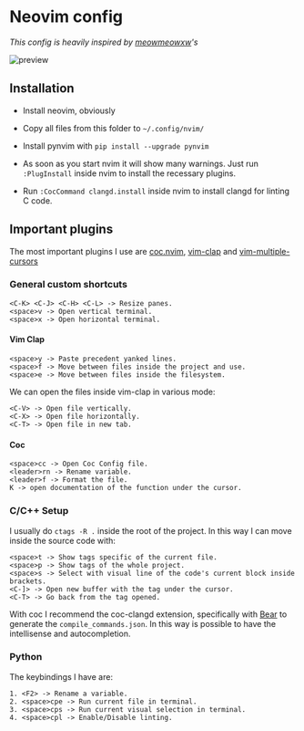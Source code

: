 # Neovim config

_This config is heavily inspired by [meowmeowxw](https://github.com/meowmeowxw/neovim-config)'s_

![preview](https://user-images.githubusercontent.com/43646324/112695566-a16c7900-8e84-11eb-8557-667b5dbde2f5.png)

## Installation

- Install neovim, obviously

- Copy all files from this folder to `~/.config/nvim/`

- Install pynvim with `pip install --upgrade pynvim`
- As soon as you start nvim it will show many warnings. Just run `:PlugInstall` inside nvim to install the recessary plugins.
- Run `:CocCommand clangd.install` inside nvim to install clangd for linting C code.

## Important plugins

The most important plugins I use are [coc.nvim](https://github.com/neoclide/coc.nvim),
[vim-clap](https://github.com/liuchengxu/vim-clap) and [vim-multiple-cursors](https://github.com/terryma/vim-multiple-cursors)

### General custom shortcuts

```
<C-K> <C-J> <C-H> <C-L> -> Resize panes.
<space>v -> Open vertical terminal.
<space>x -> Open horizontal terminal.
```

#### Vim Clap

```
<space>y -> Paste precedent yanked lines.
<space>f -> Move between files inside the project and use.
<space>e -> Move between files inside the filesystem.
```

We can open the files inside vim-clap in various mode:

```
<C-V> -> Open file vertically.
<C-X> -> Open file horizontally.
<C-T> -> Open file in new tab.
```

#### Coc 

```
<space>cc -> Open Coc Config file.
<leader>rn -> Rename variable.
<leader>f -> Format the file.
K -> open documentation of the function under the cursor.
```

### C/C++ Setup

I usually do `ctags -R .` inside the root of the project. In this way I can move
inside the source code with:

```
<space>t -> Show tags specific of the current file.
<space>p -> Show tags of the whole project.
<space>s -> Select with visual line of the code's current block inside brackets.
<C-]> -> Open new buffer with the tag under the cursor.
<C-T> -> Go back from the tag opened.
```

With coc I recommend the coc-clangd extension, specifically with [Bear](https://github.com/rizsotto/Bear)
to generate the `compile_commands.json`.
In this way is possible to have the intellisense and autocompletion.

### Python

The keybindings I have are:

```
1. <F2> -> Rename a variable.
2. <space>cpe -> Run current file in terminal.
3. <space>cps -> Run current visual selection in terminal.
4. <space>cpl -> Enable/Disable linting.
```

